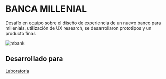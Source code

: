 # BANCA MILLENIAL
Desafío en equipo sobre el diseño de experiencia de un nuevo banco para millenials, utilización de UX research, se desarrollaron prototipos y un producto final.

![mbank](https://user-images.githubusercontent.com/32289134/38240995-6aa0194a-3707-11e8-8b0c-89f4d3bb2415.jpg)

## Desarrollado para 
[Laboratoria](http://laboratoria.la)